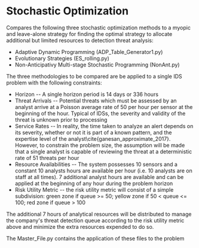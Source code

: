 # Stochastic Optimization

Compares the following three stochastic optimization methods to a myopic and leave-alone strategy for finding the optimal strategy to allocate additional but limited resources to detection threat analysis:

* Adaptive Dynamic Programming (ADP_Table_Generator1.py)
* Evolutionary Strategies (ES_rolling.py)
* Non-Anticipativy Multi-stage Stochastic Programming (NonAnt.py)


The three methodologies to be compared are be applied to a single IDS problem with the following constraints:

* Horizon -- A single horizon period is 14 days or 336 hours
* Threat Arrivals -- Potential threats which must be assessed by an analyst arrive at a Poisson average rate of 50 per hour per sensor at the beginning of the hour. Typical of IDSs, the severity and validity of the threat is unknown prior to processing
* Service Rates -- In reality, the time taken to analyze an alert depends on its severity, whether or not it is part of a known pattern, and the expertise level of the analyst\cite{ganesan_approximate_2017}. However, to constrain the problem size, the assumption will be made that a single analyst is capable of reviewing the threat at a deterministic rate of 51 threats per hour
* Resource Availabilities -- The system possesses 10 sensors and a constant 10 analysts hours are available per hour (i.e. 10 analysts are on staff at all times). 7 additional analyst hours are available and can be applied at the beginning of any hour during the problem horizon
* Risk Utility Metric -- the risk utility metric will consist of a simple subdivision:	green zone if queue >= 50; yellow zone if 50 < queue <= 100; red zone if queue > 100

The additional 7 hours of analytical resources will be distributed to manage the company's threat detection queue according to the risk utility metric above and minimize the extra resources expended to do so.


The Master_File.py contains the application of these files to the problem
